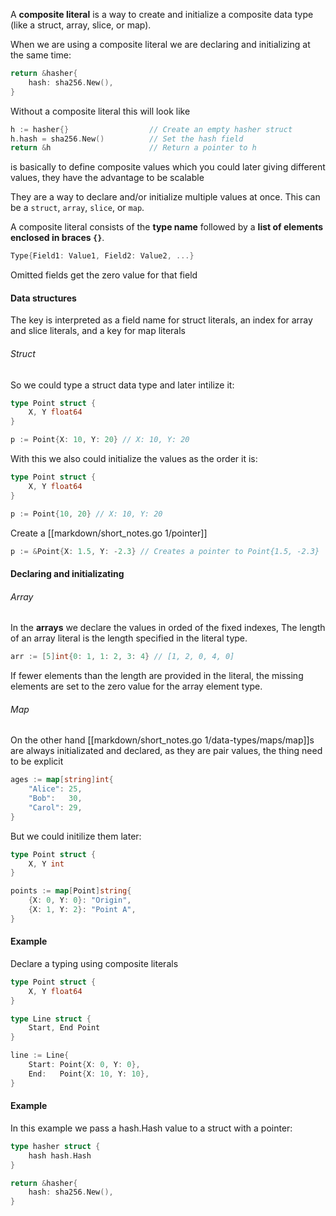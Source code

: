 A **composite literal** is a way to create and initialize a composite data type (like a struct, array, slice, or map).

When we are using a composite literal we are declaring and initializing at the same time:
```go
return &hasher{
	hash: sha256.New(),
}
```

Without a composite literal this will look like
```go
h := hasher{}                  // Create an empty hasher struct
h.hash = sha256.New()          // Set the hash field
return &h                      // Return a pointer to h
```
is basically to define composite values which you could later giving different values, they have the advantage to be scalable


They are a way to declare and/or initialize multiple values at once. This can be a `struct`, `array`, `slice`, or `map`.

A composite literal consists of the **type name** followed by a **list of elements enclosed in braces `{}`**.

```go
Type{Field1: Value1, Field2: Value2, ...}
```
Omitted fields get the zero value for that field
#### Data structures

The key is interpreted as a field name for struct literals, an index for array and slice literals, and a key for map literals

###### Struct
So we could type a struct data type and later intilize it:
```go
type Point struct {
    X, Y float64
}

p := Point{X: 10, Y: 20} // X: 10, Y: 20
```
With this we also could initialize the values as the order it is:
```go
type Point struct {
    X, Y float64
}

p := Point{10, 20} // X: 10, Y: 20
```
Create a [[markdown/short_notes.go 1/pointer]]
```go
p := &Point{X: 1.5, Y: -2.3} // Creates a pointer to Point{1.5, -2.3}
```

#### Declaring and initializating
###### Array
In the **arrays** we declare the values in orded of the fixed indexes, The length of an array literal is the length specified in the literal type.
```go
arr := [5]int{0: 1, 1: 2, 3: 4} // [1, 2, 0, 4, 0]
```
If fewer elements than the length are provided in the literal, the missing elements are set to the zero value for the array element type. 
###### Map
On the other hand [[markdown/short_notes.go 1/data-types/maps/map]]s are always initializated and declared, as they are pair values, the thing need to be explicit
```go
ages := map[string]int{
    "Alice": 25,
    "Bob":   30,
    "Carol": 29,
}
```
But we could initilize them later:
```go
type Point struct {
    X, Y int
}

points := map[Point]string{
    {X: 0, Y: 0}: "Origin",
    {X: 1, Y: 2}: "Point A",
}

```

#### Example
Declare a typing using composite literals
```go
type Point struct {
    X, Y float64
}

type Line struct {
    Start, End Point
}

line := Line{
    Start: Point{X: 0, Y: 0},
    End:   Point{X: 10, Y: 10},
}

```

#### Example
In this example we pass a hash.Hash value to a struct with a pointer:
```go
type hasher struct { 
	hash hash.Hash 
}

return &hasher{
	hash: sha256.New(),
}
```